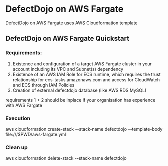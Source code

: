 # DefectDojo on AWS Fargate

DefectDojo on AWS Fargate uses AWS Cloudformation template

## DefectDojo on AWS Fargate Quickstart

### Requirements:
1. Existence and configuration of a target AWS Fargate cluster in your account including its VPC and Subnet(s) dependency
2. Existence of an AWS IAM Role for ECS runtime, which requires the trust relationship for ecs-tasks.amazonaws.com and access for CloudWatch and ECS through IAM Policies
3. Creation of external defectdojo database (like AWS RDS MySQL)

requirements 1 + 2 should be inplace if your organisation has experience with AWS Fargate

### Execution

aws cloudformation create-stack --stack-name defectdojo --template-body file:///$PWD/aws-fargate.yml

### Clean up

aws cloudformation delete-stack --stack-name defectdojo